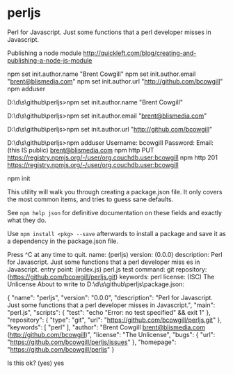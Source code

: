 perljs
======

Perl for Javascript. Just some functions that a perl developer misses in Javascript.

Publishing a node module
http://quickleft.com/blog/creating-and-publishing-a-node-js-module

npm set init.author.name "Brent Cowgill"
npm set init.author.email "brent@blismedia.com"
npm set init.author.url "http://github.com/bcowgill"
npm adduser

D:\d\s\github\perljs>npm set init.author.name "Brent Cowgill"

D:\d\s\github\perljs>npm set init.author.email "brent@blismedia.com"

D:\d\s\github\perljs>npm set init.author.url "http://github.com/bcowgill"

D:\d\s\github\perljs>npm adduser
Username: bcowgill
Password:
Email: (this IS public) brent@blismedia.com
npm http PUT https://registry.npmjs.org/-/user/org.couchdb.user:bcowgill
npm http 201 https://registry.npmjs.org/-/user/org.couchdb.user:bcowgill

npm init

This utility will walk you through creating a package.json file.
It only covers the most common items, and tries to guess sane defaults.

See `npm help json` for definitive documentation on these fields
and exactly what they do.

Use `npm install <pkg> --save` afterwards to install a package and
save it as a dependency in the package.json file.

Press ^C at any time to quit.
name: (perljs)
version: (0.0.0)
description: Perl for Javascript. Just some functions that a perl developer miss
es in Javascript.
entry point: (index.js) perl.js
test command:
git repository: (https://github.com/bcowgill/perljs.git)
keywords: perl
license: (ISC) The Unlicense
About to write to D:\d\s\github\perljs\package.json:

{
  "name": "perljs",
  "version": "0.0.0",
  "description": "Perl for Javascript. Just some functions that a perl developer
 misses in Javascript.",
  "main": "perl.js",
  "scripts": {
    "test": "echo \"Error: no test specified\" && exit 1"
  },
  "repository": {
    "type": "git",
    "url": "https://github.com/bcowgill/perljs.git"
  },
  "keywords": [
    "perl"
  ],
  "author": "Brent Cowgill <brent@blismedia.com> (http://github.com/bcowgill)",
  "license": "The Unlicense",
  "bugs": {
    "url": "https://github.com/bcowgill/perljs/issues"
  },
  "homepage": "https://github.com/bcowgill/perljs"
}


Is this ok? (yes) yes
